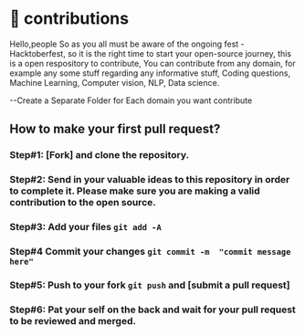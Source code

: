 
# :bookmark: contributions
Hello,people So as you all must be aware of the ongoing fest -Hacktoberfest, so it is the right time to start your open-source journey, this is a open respository to contribute,
You can contribute from any domain, for example any some stuff regarding any informative stuff, Coding questions, Machine Learning, Computer vision, NLP, Data science.

--Create a Separate Folder for Each domain you want contribute
 
## How to make your first pull request?

### Step#1: [Fork] and clone the repository.

### Step#2: Send in your valuable ideas to this repository in order to complete it. Please make sure you are making a valid contribution to the open source.
       
### Step#3: Add your files `git add -A`

### Step#4 Commit your changes `git commit -m  "commit message here"`

### Step#5: Push to your fork `git push` and [submit a pull request]
                 
### Step#6: Pat your self on the back and wait for your pull request to be reviewed and merged.
